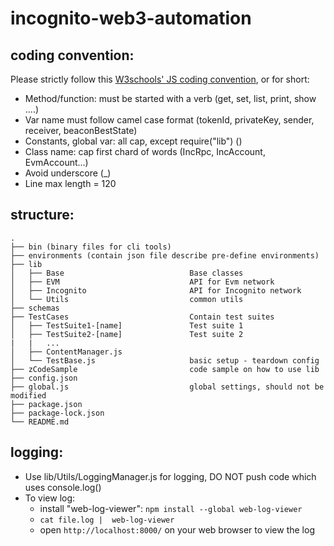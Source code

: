 # incognito-web3-automation

## coding convention:
Please strictly follow this [W3schools' JS coding convention](https://www.w3schools.com/js/js_conventions.asp), or for short:
- Method/function: must be started with a verb (get, set, list, print, show ....)
- Var name must follow camel case format (tokenId, privateKey, sender, receiver, beaconBestState)
- Constants, global var: all cap, except require("lib") ()
- Class name: cap first chard of words (IncRpc, IncAccount, EvmAccount...)
- Avoid underscore (_)
- Line max length = 120

## structure:
```
.
├── bin (binary files for cli tools)
├── environments (contain json file describe pre-define environments)
├── lib
│   ├── Base                            Base classes
│   ├── EVM                             API for Evm network
│   ├── Incognito                       API for Incognito network
│   └── Utils                           common utils
├── schemas
├── TestCases                           Contain test suites
│   ├── TestSuite1-[name]               Test suite 1
│   ├── TestSuite2-[name]               Test suite 2
|   |   ...
│   ├── ContentManager.js
│   └── TestBase.js                     basic setup - teardown config
├── zCodeSample                         code sample on how to use lib
├── config.json
├── global.js                           global settings, should not be modified
├── package.json
├── package-lock.json
└── README.md
```

## logging:
- Use lib/Utils/LoggingManager.js for logging, DO NOT push code which uses console.log()
- To view log:
  - install "web-log-viewer": `npm install --global web-log-viewer`
  - `cat file.log |  web-log-viewer`
  -  open `http://localhost:8000/` on your web browser to view the log

